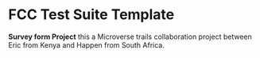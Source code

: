 # FCC Test Suite Template

**Survey form Project** this a Microverse trails collaboration project between Eric from Kenya and Happen from South Africa.